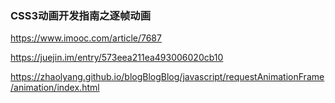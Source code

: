 ### CSS3动画开发指南之逐帧动画
https://www.imooc.com/article/7687


https://juejin.im/entry/573eea211ea493006020cb10

https://zhaolyang.github.io/blogBlogBlog/javascript/requestAnimationFrame/animation/index.html